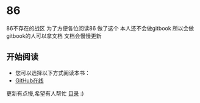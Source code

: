 # 86
86不存在的战区
为了方便各位阅读86
做了这个
本人还不会做gitbook
所以会做gitbook的人可以拿文档
文档会慢慢更新

## 开始阅读

- 您可以选择以下方式阅读本书：
- [GitHub在线](./86第一卷上/README.md)


更新有点慢,希望有人帮忙 [目录](86/ml.md) :)

